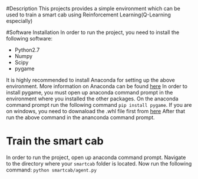 #Description
This projects provides a simple environment which can be used to train a smart cab using Reinforcement Learning(Q-Learning especially)

#Software Installation
In order to run the project, you need to install the following software:
* Python2.7
* Numpy
* Scipy
* pygame

It is highly recommended to install Anaconda for setting up the above environment. More information on Anaconda can be found [here](https://www.continuum.io/downloads)
In order to install pygame, you must open up anaconda command prompt in the environment where you installed the other packages. On the
anaconda command prompt run the following command `pip install pygame`. If you are on windows, you need to downaload the .whl file first from [here](http://www.lfd.uci.edu/~gohlke/pythonlibs/)
After that run the above command in the ananconda command prompt.

# Train the smart cab
In order to run the project, open up anaconda command prompt. Navigate to the directory where your `smartcab` folder is located.
Now run the following command:
           `python smartcab/agent.py`
